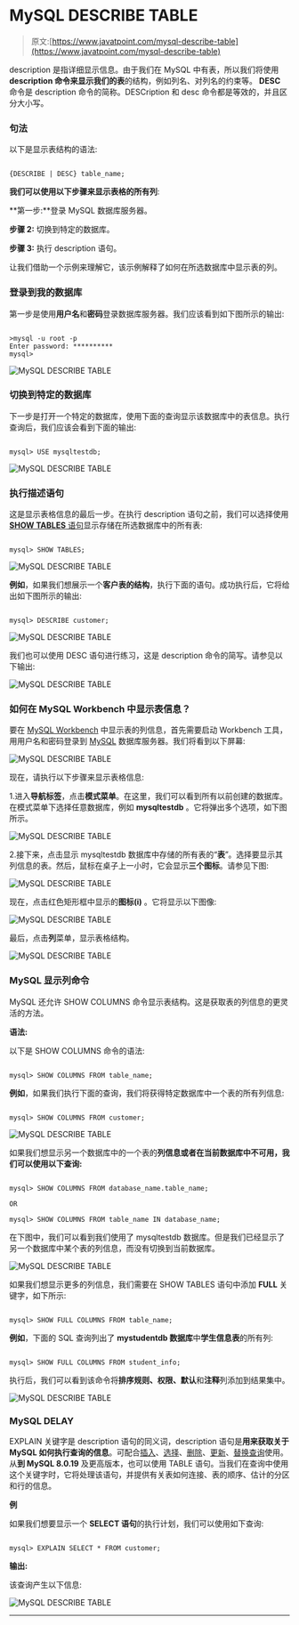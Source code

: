 # MySQL DESCRIBE TABLE

> 原文:[https://www.javatpoint.com/mysql-describe-table](https://www.javatpoint.com/mysql-describe-table)

description 是指详细显示信息。由于我们在 MySQL 中有表，所以我们将使用**description 命令来显示我们的表**的结构，例如列名、对列名的约束等。 **DESC** 命令是 description 命令的简称。DESCription 和 desc 命令都是等效的，并且区分大小写。

### 句法

以下是显示表结构的语法:

```

{DESCRIBE | DESC} table_name;

```

**我们可以使用以下步骤来显示表格的所有列**:

**第一步:**登录 MySQL 数据库服务器。

**步骤 2:** 切换到特定的数据库。

**步骤 3:** 执行 description 语句。

让我们借助一个示例来理解它，该示例解释了如何在所选数据库中显示表的列。

### 登录到我的数据库

第一步是使用**用户名**和**密码**登录数据库服务器。我们应该看到如下图所示的输出:

```

>mysql -u root -p
Enter password: **********
mysql>

```

![MySQL DESCRIBE TABLE](../Images/bc7f4e17a7b8cc78225024f5251212d5.png)

### 切换到特定的数据库

下一步是打开一个特定的数据库，使用下面的查询显示该数据库中的表信息。执行查询后，我们应该会看到下面的输出:

```

mysql> USE mysqltestdb;

```

![MySQL DESCRIBE TABLE](../Images/21d6e8ca3f9ea859931d101c0a230242.png)

### 执行描述语句

这是显示表格信息的最后一步。在执行 description 语句之前，我们可以选择使用 [**SHOW TABLES** 语句](https://www.javatpoint.com/mysql-show-list-tables)显示存储在所选数据库中的所有表:

```

mysql> SHOW TABLES;

```

![MySQL DESCRIBE TABLE](../Images/f30243ef0e75c342ad3763e4c001052b.png)

**例如**，如果我们想展示一个**客户表的结构**，执行下面的语句。成功执行后，它将给出如下图所示的输出:

```

mysql> DESCRIBE customer;

```

![MySQL DESCRIBE TABLE](../Images/c67887b1a59a0d7ea56b619d852aca97.png)

我们也可以使用 DESC 语句进行练习，这是 description 命令的简写。请参见以下输出:

![MySQL DESCRIBE TABLE](../Images/6b1d4ab222cb17d2c8bfa0aae378ada4.png)

### 如何在 MySQL Workbench 中显示表信息？

要在 [MySQL Workbench](https://www.javatpoint.com/mysql-workbench) 中显示表的列信息，首先需要启动 Workbench 工具，用用户名和密码登录到 [MySQL](https://www.javatpoint.com/mysql-tutorial) 数据库服务器。我们将看到以下屏幕:

![MySQL DESCRIBE TABLE](../Images/643f902db00454145a5a0c0f2522b9a3.png)

现在，请执行以下步骤来显示表格信息:

1.进入**导航标签**，点击**模式菜单**。在这里，我们可以看到所有以前创建的数据库。在模式菜单下选择任意数据库，例如 **mysqltestdb** 。它将弹出多个选项，如下图所示。

![MySQL DESCRIBE TABLE](../Images/75a6f08b4a26ab90c096fe225ae33914.png)

2.接下来，点击显示 mysqltestdb 数据库中存储的所有表的“**表**”。选择要显示其列信息的表。然后，鼠标在桌子上一小时，它会显示**三个图标**。请参见下图:

![MySQL DESCRIBE TABLE](../Images/aac9adbddce787dcf8a15b6dcb5e9a3e.png)

现在，点击红色矩形框中显示的**图标(i)** 。它将显示以下图像:

![MySQL DESCRIBE TABLE](../Images/1885a15a4d0bbbfa53774c712d805cf4.png)

最后，点击**列**菜单，显示表格结构。

![MySQL DESCRIBE TABLE](../Images/01610249892d66c725e082b2f7dea7f0.png)

### MySQL 显示列命令

MySQL 还允许 SHOW COLUMNS 命令显示表结构。这是获取表的列信息的更灵活的方法。

**语法:**

以下是 SHOW COLUMNS 命令的语法:

```

mysql> SHOW COLUMNS FROM table_name;

```

**例如**，如果我们执行下面的查询，我们将获得特定数据库中一个表的所有列信息:

```

mysql> SHOW COLUMNS FROM customer;

```

![MySQL DESCRIBE TABLE](../Images/71d63c47ca0686391de81577a6c3ce15.png)

如果我们想显示另一个数据库中的一个表的**列信息或者在当前数据库中不可用，我们可以使用以下查询:**

```

mysql> SHOW COLUMNS FROM database_name.table_name;

OR

mysql> SHOW COLUMNS FROM table_name IN database_name;

```

在下图中，我们可以看到我们使用了 mysqltestdb 数据库。但是我们已经显示了另一个数据库中某个表的列信息，而没有切换到当前数据库。

![MySQL DESCRIBE TABLE](../Images/b58b3d2b4b2ae4465626416a6e773c07.png)

如果我们想显示更多的列信息，我们需要在 SHOW TABLES 语句中添加 **FULL** 关键字，如下所示:

```

mysql> SHOW FULL COLUMNS FROM table_name;

```

**例如**，下面的 SQL 查询列出了 **mystudentdb 数据库**中**学生信息表**的所有列:

```

mysql> SHOW FULL COLUMNS FROM student_info;

```

执行后，我们可以看到该命令将**排序规则、权限、默认**和**注释**列添加到结果集中。

![MySQL DESCRIBE TABLE](../Images/ab825c4fc77723c8fe9be0cfd32bd7ab.png)

### MySQL DELAY

EXPLAIN 关键字是 description 语句的同义词，description 语句是**用来获取关于 MySQL 如何执行查询的信息**。可配合[插入](https://www.javatpoint.com/mysql-insert)、[选择](https://www.javatpoint.com/mysql-select)、[删除](https://www.javatpoint.com/mysql-delete)、[更新](https://www.javatpoint.com/mysql-update)、[替换查询](https://www.javatpoint.com/mysql-replace)使用。从**到 MySQL 8.0.19** 及更高版本，也可以使用 TABLE 语句。当我们在查询中使用这个关键字时，它将处理该语句，并提供有关表如何连接、表的顺序、估计的分区和行的信息。

**例**

如果我们想要显示一个 **SELECT 语句**的执行计划，我们可以使用如下查询:

```

mysql> EXPLAIN SELECT * FROM customer;

```

**输出:**

该查询产生以下信息:

![MySQL DESCRIBE TABLE](../Images/82212626a5e1cea13cee7cb98804d240.png)

* * *